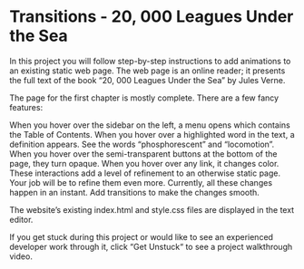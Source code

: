 # Transitions - 20, 000 Leagues Under the Sea

In this project you will follow step-by-step instructions to add animations to an existing static web page. The web page is an online reader; it presents the full text of the book “20, 000 Leagues Under the Sea” by Jules Verne.

The page for the first chapter is mostly complete. There are a few fancy features:

When you hover over the sidebar on the left, a menu opens which contains the Table of Contents.
When you hover over a highlighted word in the text, a definition appears. See the words “phosphorescent” and “locomotion”.
When you hover over the semi-transparent buttons at the bottom of the page, they turn opaque.
When you hover over any link, it changes color.
These interactions add a level of refinement to an otherwise static page. Your job will be to refine them even more. Currently, all these changes happen in an instant. Add transitions to make the changes smooth.

The website’s existing index.html and style.css files are displayed in the text editor.

If you get stuck during this project or would like to see an experienced developer work through it, click “Get Unstuck“ to see a project walkthrough video.

